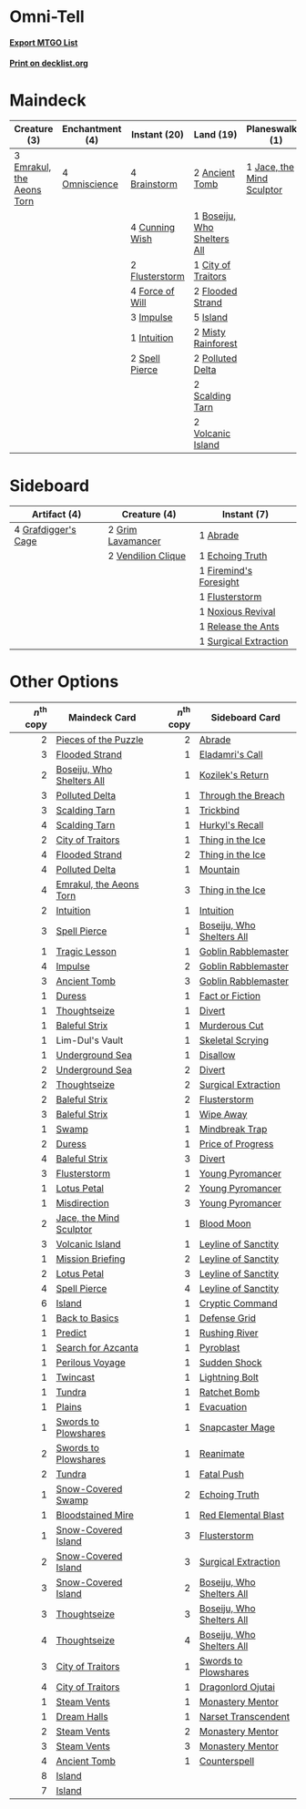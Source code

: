 # Omni-Tell

#### [Export MTGO List](../collection/Omni-Tell/Omni-Tell.txt)
#### [Print on decklist.org](http://decklist.org/?deckmain=2%09Ancient%20Tomb%0A1%09Boseiju,%20Who%20Shelters%20All%0A4%09Brainstorm%0A1%09City%20of%20Traitors%0A4%09Cunning%20Wish%0A3%09Emrakul,%20the%20Aeons%20Torn%0A2%09Flooded%20Strand%0A2%09Flusterstorm%0A4%09Force%20of%20Will%0A3%09Impulse%0A1%09Intuition%0A5%09Island%0A1%09Jace,%20the%20Mind%20Sculptor%0A2%09Misty%20Rainforest%0A4%09Omniscience%0A1%09Pieces%20of%20the%20Puzzle%0A2%09Polluted%20Delta%0A4%09Ponder%0A4%09Preordain%0A2%09Scalding%20Tarn%0A4%09Show%20and%20Tell%0A2%09Spell%20Pierce%0A2%09Volcanic%20Island&deckside=1%09Abrade%0A1%09Echoing%20Truth%0A1%09Firemind's%20Foresight%0A1%09Flusterstorm%0A4%09Grafdigger's%20Cage%0A2%09Grim%20Lavamancer%0A1%09Noxious%20Revival%0A1%09Release%20the%20Ants%0A1%09Surgical%20Extraction%0A2%09Vendilion%20Clique)
# Maindeck

|                                            Creature (3)                                            |                                    Enchantment (4)                                     |                                       Instant (20)                                       |                                              Land (19)                                               |                                          Planeswalker (1)                                          |                                          Sorcery (13)                                           |
|----------------------------------------------------------------------------------------------------|----------------------------------------------------------------------------------------|------------------------------------------------------------------------------------------|------------------------------------------------------------------------------------------------------|----------------------------------------------------------------------------------------------------|-------------------------------------------------------------------------------------------------|
|3 [Emrakul, the Aeons Torn](http://gatherer.wizards.com/Pages/Card/Details.aspx?multiverseid=397905)|4 [Omniscience](http://gatherer.wizards.com/Pages/Card/Details.aspx?multiverseid=430669)|4 [Brainstorm](http://gatherer.wizards.com/Pages/Card/Details.aspx?multiverseid=382871)   |2 [Ancient Tomb](http://gatherer.wizards.com/Pages/Card/Details.aspx?multiverseid=382842)             |1 [Jace, the Mind Sculptor](http://gatherer.wizards.com/Pages/Card/Details.aspx?multiverseid=382979)|1 [Pieces of the Puzzle](http://gatherer.wizards.com/Pages/Card/Details.aspx?multiverseid=409821)|
|                                                                                                    |                                                                                        |4 [Cunning Wish](http://gatherer.wizards.com/Pages/Card/Details.aspx?multiverseid=34400)  |1 [Boseiju, Who Shelters All](http://gatherer.wizards.com/Pages/Card/Details.aspx?multiverseid=291507)|                                                                                                    |4 [Ponder](http://gatherer.wizards.com/Pages/Card/Details.aspx?multiverseid=451051)              |
|                                                                                                    |                                                                                        |2 [Flusterstorm](http://gatherer.wizards.com/Pages/Card/Details.aspx?multiverseid=382942) |1 [City of Traitors](http://gatherer.wizards.com/Pages/Card/Details.aspx?multiverseid=397543)         |                                                                                                    |4 [Preordain](http://gatherer.wizards.com/Pages/Card/Details.aspx?multiverseid=265979)           |
|                                                                                                    |                                                                                        |4 [Force of Will](http://gatherer.wizards.com/Pages/Card/Details.aspx?multiverseid=382943)|2 [Flooded Strand](http://gatherer.wizards.com/Pages/Card/Details.aspx?multiverseid=405098)           |                                                                                                    |4 [Show and Tell](http://gatherer.wizards.com/Pages/Card/Details.aspx?multiverseid=416878)       |
|                                                                                                    |                                                                                        |3 [Impulse](http://gatherer.wizards.com/Pages/Card/Details.aspx?multiverseid=373330)      |5 [Island](http://gatherer.wizards.com/Pages/Card/Details.aspx?multiverseid=439602)                   |                                                                                                    |                                                                                                 |
|                                                                                                    |                                                                                        |1 [Intuition](http://gatherer.wizards.com/Pages/Card/Details.aspx?multiverseid=397633)    |2 [Misty Rainforest](http://gatherer.wizards.com/Pages/Card/Details.aspx?multiverseid=426065)         |                                                                                                    |                                                                                                 |
|                                                                                                    |                                                                                        |2 [Spell Pierce](http://gatherer.wizards.com/Pages/Card/Details.aspx?multiverseid=425876) |2 [Polluted Delta](http://gatherer.wizards.com/Pages/Card/Details.aspx?multiverseid=405104)           |                                                                                                    |                                                                                                 |
|                                                                                                    |                                                                                        |                                                                                          |2 [Scalding Tarn](http://gatherer.wizards.com/Pages/Card/Details.aspx?multiverseid=426069)            |                                                                                                    |                                                                                                 |
|                                                                                                    |                                                                                        |                                                                                          |2 [Volcanic Island](http://gatherer.wizards.com/Pages/Card/Details.aspx?multiverseid=383147)          |                                                                                                    |                                                                                                 |


# Sideboard

|                                         Artifact (4)                                         |                                        Creature (4)                                         |                                           Instant (7)                                           |
|----------------------------------------------------------------------------------------------|---------------------------------------------------------------------------------------------|-------------------------------------------------------------------------------------------------|
|4 [Grafdigger's Cage](http://gatherer.wizards.com/Pages/Card/Details.aspx?multiverseid=426046)|2 [Grim Lavamancer](http://gatherer.wizards.com/Pages/Card/Details.aspx?multiverseid=234706) |1 [Abrade](http://gatherer.wizards.com/Pages/Card/Details.aspx?multiverseid=430772)              |
|                                                                                              |2 [Vendilion Clique](http://gatherer.wizards.com/Pages/Card/Details.aspx?multiverseid=370390)|1 [Echoing Truth](http://gatherer.wizards.com/Pages/Card/Details.aspx?multiverseid=370394)       |
|                                                                                              |                                                                                             |1 [Firemind's Foresight](http://gatherer.wizards.com/Pages/Card/Details.aspx?multiverseid=426593)|
|                                                                                              |                                                                                             |1 [Flusterstorm](http://gatherer.wizards.com/Pages/Card/Details.aspx?multiverseid=382942)        |
|                                                                                              |                                                                                             |1 [Noxious Revival](http://gatherer.wizards.com/Pages/Card/Details.aspx?multiverseid=230067)     |
|                                                                                              |                                                                                             |1 [Release the Ants](http://gatherer.wizards.com/Pages/Card/Details.aspx?multiverseid=152619)    |
|                                                                                              |                                                                                             |1 [Surgical Extraction](http://gatherer.wizards.com/Pages/Card/Details.aspx?multiverseid=397706) |


# Other Options

|*n*<sup>th</sup> copy|                                           Maindeck Card                                            |*n*<sup>th</sup> copy|                                           Sideboard Card                                           |
|--------------------:|----------------------------------------------------------------------------------------------------|--------------------:|----------------------------------------------------------------------------------------------------|
|                    2|[Pieces of the Puzzle](http://gatherer.wizards.com/Pages/Card/Details.aspx?multiverseid=409821)     |                    2|[Abrade](http://gatherer.wizards.com/Pages/Card/Details.aspx?multiverseid=430772)                   |
|                    3|[Flooded Strand](http://gatherer.wizards.com/Pages/Card/Details.aspx?multiverseid=405098)           |                    1|[Eladamri's Call](http://gatherer.wizards.com/Pages/Card/Details.aspx?multiverseid=442192)          |
|                    2|[Boseiju, Who Shelters All](http://gatherer.wizards.com/Pages/Card/Details.aspx?multiverseid=291507)|                    1|[Kozilek's Return](http://gatherer.wizards.com/Pages/Card/Details.aspx?multiverseid=407608)         |
|                    3|[Polluted Delta](http://gatherer.wizards.com/Pages/Card/Details.aspx?multiverseid=405104)           |                    1|[Through the Breach](http://gatherer.wizards.com/Pages/Card/Details.aspx?multiverseid=430684)       |
|                    3|[Scalding Tarn](http://gatherer.wizards.com/Pages/Card/Details.aspx?multiverseid=426069)            |                    1|[Trickbind](http://gatherer.wizards.com/Pages/Card/Details.aspx?multiverseid=110499)                |
|                    4|[Scalding Tarn](http://gatherer.wizards.com/Pages/Card/Details.aspx?multiverseid=426069)            |                    1|[Hurkyl's Recall](http://gatherer.wizards.com/Pages/Card/Details.aspx?multiverseid=397868)          |
|                    2|[City of Traitors](http://gatherer.wizards.com/Pages/Card/Details.aspx?multiverseid=397543)         |                    1|[Thing in the Ice](http://gatherer.wizards.com/Pages/Card/Details.aspx?multiverseid=409836)         |
|                    4|[Flooded Strand](http://gatherer.wizards.com/Pages/Card/Details.aspx?multiverseid=405098)           |                    2|[Thing in the Ice](http://gatherer.wizards.com/Pages/Card/Details.aspx?multiverseid=409836)         |
|                    4|[Polluted Delta](http://gatherer.wizards.com/Pages/Card/Details.aspx?multiverseid=405104)           |                    1|[Mountain](http://gatherer.wizards.com/Pages/Card/Details.aspx?multiverseid=439604)                 |
|                    4|[Emrakul, the Aeons Torn](http://gatherer.wizards.com/Pages/Card/Details.aspx?multiverseid=397905)  |                    3|[Thing in the Ice](http://gatherer.wizards.com/Pages/Card/Details.aspx?multiverseid=409836)         |
|                    2|[Intuition](http://gatherer.wizards.com/Pages/Card/Details.aspx?multiverseid=397633)                |                    1|[Intuition](http://gatherer.wizards.com/Pages/Card/Details.aspx?multiverseid=397633)                |
|                    3|[Spell Pierce](http://gatherer.wizards.com/Pages/Card/Details.aspx?multiverseid=425876)             |                    1|[Boseiju, Who Shelters All](http://gatherer.wizards.com/Pages/Card/Details.aspx?multiverseid=291507)|
|                    1|[Tragic Lesson](http://gatherer.wizards.com/Pages/Card/Details.aspx?multiverseid=430740)            |                    1|[Goblin Rabblemaster](http://gatherer.wizards.com/Pages/Card/Details.aspx?multiverseid=438486)      |
|                    4|[Impulse](http://gatherer.wizards.com/Pages/Card/Details.aspx?multiverseid=373330)                  |                    2|[Goblin Rabblemaster](http://gatherer.wizards.com/Pages/Card/Details.aspx?multiverseid=438486)      |
|                    3|[Ancient Tomb](http://gatherer.wizards.com/Pages/Card/Details.aspx?multiverseid=382842)             |                    3|[Goblin Rabblemaster](http://gatherer.wizards.com/Pages/Card/Details.aspx?multiverseid=438486)      |
|                    1|[Duress](http://gatherer.wizards.com/Pages/Card/Details.aspx?multiverseid=270465)                   |                    1|[Fact or Fiction](http://gatherer.wizards.com/Pages/Card/Details.aspx?multiverseid=382930)          |
|                    1|[Thoughtseize](http://gatherer.wizards.com/Pages/Card/Details.aspx?multiverseid=438676)             |                    1|[Divert](http://gatherer.wizards.com/Pages/Card/Details.aspx?multiverseid=429872)                   |
|                    1|[Baleful Strix](http://gatherer.wizards.com/Pages/Card/Details.aspx?multiverseid=423507)            |                    1|[Murderous Cut](http://gatherer.wizards.com/Pages/Card/Details.aspx?multiverseid=386613)            |
|                    1|Lim-Dul's Vault                                                                                     |                    1|[Skeletal Scrying](http://gatherer.wizards.com/Pages/Card/Details.aspx?multiverseid=382364)         |
|                    1|[Underground Sea](http://gatherer.wizards.com/Pages/Card/Details.aspx?multiverseid=383142)          |                    1|[Disallow](http://gatherer.wizards.com/Pages/Card/Details.aspx?multiverseid=423698)                 |
|                    2|[Underground Sea](http://gatherer.wizards.com/Pages/Card/Details.aspx?multiverseid=383142)          |                    2|[Divert](http://gatherer.wizards.com/Pages/Card/Details.aspx?multiverseid=429872)                   |
|                    2|[Thoughtseize](http://gatherer.wizards.com/Pages/Card/Details.aspx?multiverseid=438676)             |                    2|[Surgical Extraction](http://gatherer.wizards.com/Pages/Card/Details.aspx?multiverseid=397706)      |
|                    2|[Baleful Strix](http://gatherer.wizards.com/Pages/Card/Details.aspx?multiverseid=423507)            |                    2|[Flusterstorm](http://gatherer.wizards.com/Pages/Card/Details.aspx?multiverseid=382942)             |
|                    3|[Baleful Strix](http://gatherer.wizards.com/Pages/Card/Details.aspx?multiverseid=423507)            |                    1|[Wipe Away](http://gatherer.wizards.com/Pages/Card/Details.aspx?multiverseid=118911)                |
|                    1|[Swamp](http://gatherer.wizards.com/Pages/Card/Details.aspx?multiverseid=439603)                    |                    1|[Mindbreak Trap](http://gatherer.wizards.com/Pages/Card/Details.aspx?multiverseid=197532)           |
|                    2|[Duress](http://gatherer.wizards.com/Pages/Card/Details.aspx?multiverseid=270465)                   |                    1|[Price of Progress](http://gatherer.wizards.com/Pages/Card/Details.aspx?multiverseid=234714)        |
|                    4|[Baleful Strix](http://gatherer.wizards.com/Pages/Card/Details.aspx?multiverseid=423507)            |                    3|[Divert](http://gatherer.wizards.com/Pages/Card/Details.aspx?multiverseid=429872)                   |
|                    3|[Flusterstorm](http://gatherer.wizards.com/Pages/Card/Details.aspx?multiverseid=382942)             |                    1|[Young Pyromancer](http://gatherer.wizards.com/Pages/Card/Details.aspx?multiverseid=413697)         |
|                    1|[Lotus Petal](http://gatherer.wizards.com/Pages/Card/Details.aspx?multiverseid=420602)              |                    2|[Young Pyromancer](http://gatherer.wizards.com/Pages/Card/Details.aspx?multiverseid=413697)         |
|                    1|[Misdirection](http://gatherer.wizards.com/Pages/Card/Details.aspx?multiverseid=438455)             |                    3|[Young Pyromancer](http://gatherer.wizards.com/Pages/Card/Details.aspx?multiverseid=413697)         |
|                    2|[Jace, the Mind Sculptor](http://gatherer.wizards.com/Pages/Card/Details.aspx?multiverseid=382979)  |                    1|[Blood Moon](http://gatherer.wizards.com/Pages/Card/Details.aspx?multiverseid=370419)               |
|                    3|[Volcanic Island](http://gatherer.wizards.com/Pages/Card/Details.aspx?multiverseid=383147)          |                    1|[Leyline of Sanctity](http://gatherer.wizards.com/Pages/Card/Details.aspx?multiverseid=397677)      |
|                    1|[Mission Briefing](http://gatherer.wizards.com/Pages/Card/Details.aspx?multiverseid=452794)         |                    2|[Leyline of Sanctity](http://gatherer.wizards.com/Pages/Card/Details.aspx?multiverseid=397677)      |
|                    2|[Lotus Petal](http://gatherer.wizards.com/Pages/Card/Details.aspx?multiverseid=420602)              |                    3|[Leyline of Sanctity](http://gatherer.wizards.com/Pages/Card/Details.aspx?multiverseid=397677)      |
|                    4|[Spell Pierce](http://gatherer.wizards.com/Pages/Card/Details.aspx?multiverseid=425876)             |                    4|[Leyline of Sanctity](http://gatherer.wizards.com/Pages/Card/Details.aspx?multiverseid=397677)      |
|                    6|[Island](http://gatherer.wizards.com/Pages/Card/Details.aspx?multiverseid=439602)                   |                    1|[Cryptic Command](http://gatherer.wizards.com/Pages/Card/Details.aspx?multiverseid=370439)          |
|                    1|[Back to Basics](http://gatherer.wizards.com/Pages/Card/Details.aspx?multiverseid=5711)             |                    1|[Defense Grid](http://gatherer.wizards.com/Pages/Card/Details.aspx?multiverseid=425805)             |
|                    1|[Predict](http://gatherer.wizards.com/Pages/Card/Details.aspx?multiverseid=451053)                  |                    1|[Rushing River](http://gatherer.wizards.com/Pages/Card/Details.aspx?multiverseid=25942)             |
|                    1|[Search for Azcanta](http://gatherer.wizards.com/Pages/Card/Details.aspx?multiverseid=435226)       |                    1|[Pyroblast](http://gatherer.wizards.com/Pages/Card/Details.aspx?multiverseid=159243)                |
|                    1|[Perilous Voyage](http://gatherer.wizards.com/Pages/Card/Details.aspx?multiverseid=435219)          |                    1|[Sudden Shock](http://gatherer.wizards.com/Pages/Card/Details.aspx?multiverseid=370388)             |
|                    1|[Twincast](http://gatherer.wizards.com/Pages/Card/Details.aspx?multiverseid=80412)                  |                    1|[Lightning Bolt](http://gatherer.wizards.com/Pages/Card/Details.aspx?multiverseid=234704)           |
|                    1|[Tundra](http://gatherer.wizards.com/Pages/Card/Details.aspx?multiverseid=383139)                   |                    1|[Ratchet Bomb](http://gatherer.wizards.com/Pages/Card/Details.aspx?multiverseid=205482)             |
|                    1|[Plains](http://gatherer.wizards.com/Pages/Card/Details.aspx?multiverseid=439601)                   |                    1|[Evacuation](http://gatherer.wizards.com/Pages/Card/Details.aspx?multiverseid=420708)               |
|                    1|[Swords to Plowshares](http://gatherer.wizards.com/Pages/Card/Details.aspx?multiverseid=383119)     |                    1|[Snapcaster Mage](http://gatherer.wizards.com/Pages/Card/Details.aspx?multiverseid=425875)          |
|                    2|[Swords to Plowshares](http://gatherer.wizards.com/Pages/Card/Details.aspx?multiverseid=383119)     |                    1|[Reanimate](http://gatherer.wizards.com/Pages/Card/Details.aspx?multiverseid=270452)                |
|                    2|[Tundra](http://gatherer.wizards.com/Pages/Card/Details.aspx?multiverseid=383139)                   |                    1|[Fatal Push](http://gatherer.wizards.com/Pages/Card/Details.aspx?multiverseid=423724)               |
|                    1|[Snow-Covered Swamp](http://gatherer.wizards.com/Pages/Card/Details.aspx?multiverseid=184816)       |                    2|[Echoing Truth](http://gatherer.wizards.com/Pages/Card/Details.aspx?multiverseid=370394)            |
|                    1|[Bloodstained Mire](http://gatherer.wizards.com/Pages/Card/Details.aspx?multiverseid=405094)        |                    1|[Red Elemental Blast](http://gatherer.wizards.com/Pages/Card/Details.aspx?multiverseid=202447)      |
|                    1|[Snow-Covered Island](http://gatherer.wizards.com/Pages/Card/Details.aspx?multiverseid=184813)      |                    3|[Flusterstorm](http://gatherer.wizards.com/Pages/Card/Details.aspx?multiverseid=382942)             |
|                    2|[Snow-Covered Island](http://gatherer.wizards.com/Pages/Card/Details.aspx?multiverseid=184813)      |                    3|[Surgical Extraction](http://gatherer.wizards.com/Pages/Card/Details.aspx?multiverseid=397706)      |
|                    3|[Snow-Covered Island](http://gatherer.wizards.com/Pages/Card/Details.aspx?multiverseid=184813)      |                    2|[Boseiju, Who Shelters All](http://gatherer.wizards.com/Pages/Card/Details.aspx?multiverseid=291507)|
|                    3|[Thoughtseize](http://gatherer.wizards.com/Pages/Card/Details.aspx?multiverseid=438676)             |                    3|[Boseiju, Who Shelters All](http://gatherer.wizards.com/Pages/Card/Details.aspx?multiverseid=291507)|
|                    4|[Thoughtseize](http://gatherer.wizards.com/Pages/Card/Details.aspx?multiverseid=438676)             |                    4|[Boseiju, Who Shelters All](http://gatherer.wizards.com/Pages/Card/Details.aspx?multiverseid=291507)|
|                    3|[City of Traitors](http://gatherer.wizards.com/Pages/Card/Details.aspx?multiverseid=397543)         |                    1|[Swords to Plowshares](http://gatherer.wizards.com/Pages/Card/Details.aspx?multiverseid=383119)     |
|                    4|[City of Traitors](http://gatherer.wizards.com/Pages/Card/Details.aspx?multiverseid=397543)         |                    1|[Dragonlord Ojutai](http://gatherer.wizards.com/Pages/Card/Details.aspx?multiverseid=394549)        |
|                    1|[Steam Vents](http://gatherer.wizards.com/Pages/Card/Details.aspx?multiverseid=405109)              |                    1|[Monastery Mentor](http://gatherer.wizards.com/Pages/Card/Details.aspx?multiverseid=391883)         |
|                    1|[Dream Halls](http://gatherer.wizards.com/Pages/Card/Details.aspx?multiverseid=397553)              |                    1|[Narset Transcendent](http://gatherer.wizards.com/Pages/Card/Details.aspx?multiverseid=394633)      |
|                    2|[Steam Vents](http://gatherer.wizards.com/Pages/Card/Details.aspx?multiverseid=405109)              |                    2|[Monastery Mentor](http://gatherer.wizards.com/Pages/Card/Details.aspx?multiverseid=391883)         |
|                    3|[Steam Vents](http://gatherer.wizards.com/Pages/Card/Details.aspx?multiverseid=405109)              |                    3|[Monastery Mentor](http://gatherer.wizards.com/Pages/Card/Details.aspx?multiverseid=391883)         |
|                    4|[Ancient Tomb](http://gatherer.wizards.com/Pages/Card/Details.aspx?multiverseid=382842)             |                    1|[Counterspell](http://gatherer.wizards.com/Pages/Card/Details.aspx?multiverseid=382897)             |
|                    8|[Island](http://gatherer.wizards.com/Pages/Card/Details.aspx?multiverseid=439602)                   |                     |                                                                                                    |
|                    7|[Island](http://gatherer.wizards.com/Pages/Card/Details.aspx?multiverseid=439602)                   |                     |                                                                                                    |

